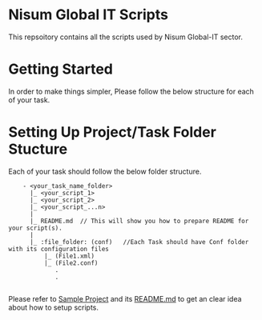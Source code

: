# Nisum Global IT Scripts
This repsoitory contains all the scripts used by Nisum Global-IT sector.

# Getting Started
In order to make things simpler, Please follow the below structure for each of your task.

# Setting Up Project/Task Folder Stucture
Each of your task should follow the below folder structure.

```
	- <your_task_name_folder>
	  |_ <your_script_1> 
	  |_ <your_script_2>
	  |_ <your_script_...n>
	  |
	  |_ README.md  // This will show you how to prepare README for your script(s).
	  |
	  |_ :file_folder: (conf)   //Each Task should have Conf folder with its configuration files           
		  |_ (File1.xml)
		  |_ (File2.conf)
			 .
			 .
				      
```

Please refer to [Sample Project](https://github.com/asfar95/new-repository/tree/master/Task1) and its [README.md](https://github.com/asfar95/new-repository/blob/master/Task1/README.md) to get an clear idea about how to setup scripts.

  
